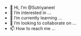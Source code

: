 - 👋 Hi, I’m @Sutriyaneel
- 👀 I’m interested in ...
- 🌱 I’m currently learning ...
- 💞️ I’m looking to collaborate on ...
- 📫 How to reach me ...

<!---
Sutriyaneel/Sutriyaneel is a ✨ special ✨ repository because its `README.md` (this file) appears on your GitHub profile.
You can click the Preview link to take a look at your changes.
--->
